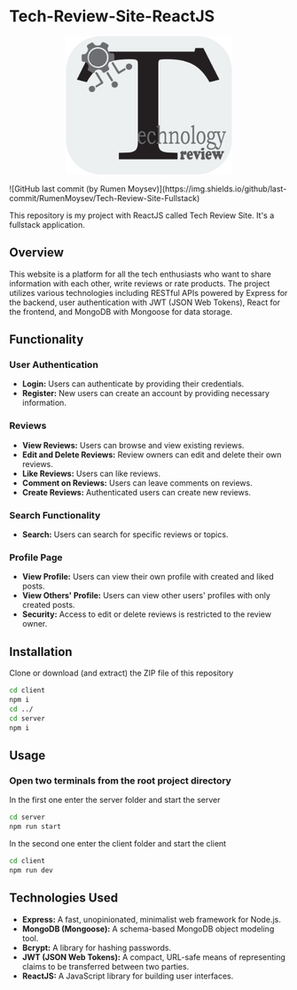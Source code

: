 # Tech-Review-Site-ReactJS
<p align='center'>
    <img src='./client/public/images/black_white_logo.png' width='300' height='250' alt='logo'>
</p>
![GitHub last commit (by Rumen Moysev)](https://img.shields.io/github/last-commit/RumenMoysev/Tech-Review-Site-Fullstack)

This repository is my project with ReactJS called Tech Review Site. It's a fullstack application.
## Overview
This website is a platform for all the tech enthusiasts who want to share information with each other, write reviews or rate products. The project utilizes various technologies including RESTful APIs powered by Express for the backend, user authentication with JWT (JSON Web Tokens), React for the frontend, and MongoDB with Mongoose for data storage.

## Functionality

### User Authentication

- **Login:** Users can authenticate by providing their credentials.
- **Register:** New users can create an account by providing necessary information.

### Reviews

- **View Reviews:** Users can browse and view existing reviews.
- **Edit and Delete Reviews:** Review owners can edit and delete their own reviews.
- **Like Reviews:** Users can like reviews.
- **Comment on Reviews:** Users can leave comments on reviews.
- **Create Reviews:** Authenticated users can create new reviews.

### Search Functionality

- **Search:** Users can search for specific reviews or topics.

### Profile Page

- **View Profile:** Users can view their own profile with created and liked posts.
- **View Others' Profile:** Users can view other users' profiles with only created posts.
- **Security:** Access to edit or delete reviews is restricted to the review owner.

## Installation
Clone or download (and extract) the ZIP file of this repository
```bash
cd client 
npm i
cd ../
cd server
npm i
```

## Usage
### Open two terminals from the root project directory
In the first one enter the server folder and start the server
```bash
cd server
npm run start
```
In the second one enter the client folder and start the client
```bash
cd client
npm run dev
```


## Technologies Used

- **Express:** A fast, unopinionated, minimalist web framework for Node.js.
- **MongoDB (Mongoose):** A schema-based MongoDB object modeling tool.
- **Bcrypt:** A library for hashing passwords.
- **JWT (JSON Web Tokens):** A compact, URL-safe means of representing claims to be transferred between two parties.
- **ReactJS:** A JavaScript library for building user interfaces.

